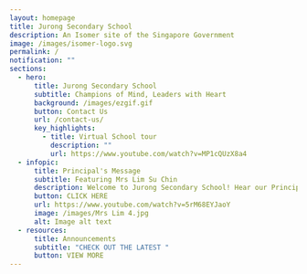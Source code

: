 ```yaml
---
layout: homepage
title: Jurong Secondary School
description: An Isomer site of the Singapore Government
image: /images/isomer-logo.svg
permalink: /
notification: ""
sections:
  - hero:
      title: Jurong Secondary School
      subtitle: Champions of Mind, Leaders with Heart
      background: /images/ezgif.gif
      button: Contact Us
      url: /contact-us/
      key_highlights:
        - title: Virtual School tour
          description: ""
          url: https://www.youtube.com/watch?v=MP1cQUzX8a4
  - infopic:
      title: Principal's Message
      subtitle: Featuring Mrs Lim Su Chin
      description: Welcome to Jurong Secondary School! Hear our Principal's Message below.
      button: CLICK HERE
      url: https://www.youtube.com/watch?v=5rM68EYJaoY
      image: /images/Mrs Lim 4.jpg
      alt: Image alt text
  - resources:
      title: Announcements
      subtitle: "CHECK OUT THE LATEST "
      button: VIEW MORE
---
```

